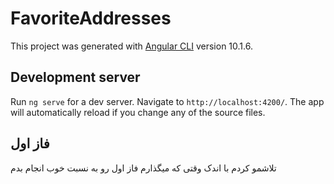 # FavoriteAddresses

This project was generated with [Angular CLI](https://github.com/angular/angular-cli) version 10.1.6.

## Development server

Run `ng serve` for a dev server. Navigate to `http://localhost:4200/`. The app will automatically reload if you change any of the source files.

## فاز اول
تلاشمو کردم با اندک وقتی که میگذارم فاز اول رو به نسبت خوب انجام بدم 
